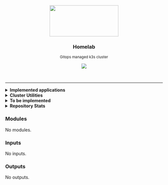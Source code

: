 <br>
<p align="center">
  <img width="220" height="100" src="https://cncf-branding.netlify.app/img/projects/k3s/icon/white/k3s-icon-white.svg">
</p>

<h3 align="center">Homelab</h3>

<p align="center">
  <sub>Gitops managed k3s cluster</sub>
</p>

<p align="center">
  <img src="https://img.shields.io/github/last-commit/gruberdev/homelab?color=black&labelColor=black&label=last%20commit&logo=github&logoColor=cyan&style=flat-square">
</p>

<br>

---

<details>

<summary> <b>Implemented applications</b> </summary>
<br>

<sub>*(Some of the applications listed here may not be online, still, their resources are present in this repository if listed below.)*</sub>
> |             **Application**            |   **Category**  |                       **Info**                      |     **Deployment Status**    | **Latest Semver**
> |:--------------------------------------:|:---------------:|:---------------------------------------------------:|:----------------------------:|:----------------------:|
> |          [ArgoCD][argocd-uri]          | `CI/CD Tooling` |      <sub>[More details][homelab-argocd]</sub>      |       ![][argocd-core]       | ![][argo-badge]     |
> | [<sub>Zalando PostgreSQL Operator</sub>][p-uri] |   `Databases`   |      <sub>[More details][homelab-zalando]</sub>     |      ![][argocd-zalando]     | ![][zalando-badge]  |
> |     [MySQL Operator][mysql-uri]        |   `Databases`   |      <sub>[More details][homelab-mysql]</sub>       |      ![][argocd-mysql]       | ![][mysql-badge]  |
> |       [Redis Operator][redis-uri]      |   `Databases`   |       <sub>[More details][homelab-redis]</sub>      |       ![][argocd-redis]      |  ![][redis-badge]   |
> |[Tailscale <sub>(as sidecars)</sub>][tail-uri]| `Networking`  | <sub>[More details][homelab-tailscale]</sub>    |                              |![][tailscale-badge] |
> |  [Unifi Controller][service-unifi]     |   `Networking`  | <sub>[More details][homelab-unifi-controller]</sub> | ![][argocd-unifi-controller] | ![][unifi-badge]    |
> |    [AdGuard DNS][service-adguard]      |   `Networking`  |      <sub>[More details][homelab-adguard]</sub>     |      ![][argocd-adguard]     | ![][adguard-badge]  |
> |      [Home Assistant][service-ha]      |   `Monitoring`  |        <sub>[More details][homelab-ha]</sub>        |        ![][argocd-ha]        |    ![][ha-badge]    |
> |   [Wyze API Bridge][service-wyze]      |   `Monitoring`  |        <sub>[More details][homelab-wyze]</sub>      |        ![][argocd-wyze]      |  ![][wyze-badge]    |
> |            [n8n][n8n-uri]              |    `Services`   |        <sub>[More details][homelab-n8n]</sub>       |        ![][argocd-n8n]       |  ![][n8n-badge]     |
> |     [Hashicorp's Vault][vault-uri]     |    `Security`   |       <sub>[Chart Values][homelab-vault]</sub>      |       ![][argocd-vault]      |  ![][vault-badge]   |
> |     [Unifi Poller][poller-uri]         |   `Monitoring`  |      <sub>[More details][homelab-poller]</sub>      |      ![][argocd-poller]      | ![][poller-badge]  |
> |   [Cloudflared <sub>(as proxies)</sub>][cf-uri]  |   `Networking`  | <sub>[More details][homelab-cloudflared]</sub>  |                        |   ![][cfd-badge]   |
> | [RSS Gen/Proxy][service-rssgen]        |    `Services`   |        <sub>[More details][homelab-rssgen]</sub>    |        ![][argocd-rss-gen]       |  ![][rssgen-badge]   |
> |    [RSS Hub][service-rsshub]           |    `Services`   |        <sub>[More details][homelab-rsshub]</sub>    |        ![][argocd-rss-hub]       | ![][rsshub-badge]   |
> |           [Beets][service-beets]       |   `Media`  |  <sub>[More details][homelab-beets]</sub>               |       ![][argocd-beets]      |   ![][beets-badge]   |
> |           [Lidarr][service-lidarr]     |   `Media`  |  <sub>[More details][homelab-lidarr]</sub> |  ![][argocd-lidarr]      |  ![][lidarr-badge]   |
> |           [Mango][service-mango]       |   `Media`  |  <sub>[More details][homelab-mango]</sub> |  ![][argocd-mango]        |  ![][mango-badge]   |
> |           [Jellyfin][service-jellyfin]   |   `Media`  |  <sub>[More details][homelab-jellyfin]</sub> |  ![][argocd-jellyfin]        |  ![][jellyfin-badge]   |
> |         [Metabase][service-metabase]             |   `Analytics`   |       <sub>[More details][homelab-metabase]</sub> |   ![][argocd-metabase] | ![][metabase-badge] |

---

</details>

<details>

<summary> <b>Cluster Utilities</b>
</summary>

<br>

> - [argocd-notifications][argocd-notifications-uri] &nbsp; <sub>Alerts the cluster administrator through multiple channels about events related to ArgoCD applications and deployments.</sub>
> - [argocd-image-updater][argocd-updater-uri] &nbsp; <sub>Automatically update a deployment's image version tag and write it back to a Github repository. [Example.][argocd-updater-ex]</sub>
> - [reflector][reflector-uri] &nbsp; <sub>Replicate a `Secret` or `configMap` between namespaces automatically.</sub>
> - [descheduler][descheduler-uri] &nbsp; <sub>Monitors if workloads are evenly distributed through nodes and cleans failed pods that remained as orphans/stuck.</sub>
> - [kube-fledged][kube-fledged-uri] &nbsp; <sub>Allows for image caching on every node in the cluster, in order to speed up deployments of already existing applications.</sub>
> - [kured][kured-uri] &nbsp; <sub>All the cluster's nodes will be properly drained before rebooting cordoned back once they're online.</sub>
> - [reloader][reloader-uri] &nbsp; <sub>Everytime a `configMap` or a `Secret` resource is created or changed, the pods that use them will be reloaded.</sub>
> - [botkube][botkube-uri] &nbsp; <sub>Monitors cluster events and sends a message through Discord or Slack, capable of alerting for every kind of cluster-related issue.</sub>
> - [node-problem-detector][node-problem-uri] &nbsp; <sub>Detects if a node has been affected by an issue such as faulty hardware or kernel deadlocks, preventing scheduling.</sub>
> - [node-feature-discovery][feature-discovery-uri] &nbsp; <sub>Detects hardware information, changes and other data and uses that to increase efficiency of the cluster.</sub>

---

</details>

<details>

<summary> <b>To be implemented</b> </summary>

&nbsp;

> #### Monitoring and k8s utilities:
>
> - Chaos Mesh for Chaos engineering
> - MySQL Database Operator
> - Finish implementing `kube-prometheus`
>
> #### Services and applications:
>
> - Matrix
>   - Matrix bridges and double-puppets
> - Media related services
>   - Prowlarr
>   - Bazarr
>   - Radarr
>   - Sonarr
> - qBittorrent
> - Domainmod
> - Monica
> - Wallabag
> - Frigate for Home Assistant
>
</details>

<details>

<summary> <b>Repository Stats</b> </summary>

<br>

![Alt](https://repobeats.axiom.co/api/embed/576d4457404c7c5ba81a07cecd2b440163eebd63.svg "Repobeats analytics image")

</details>

<!-- Tech tools URIs -->

[drone-uri]: https://www.drone.io/
[argocd-uri]: https://argoproj.github.io/cd/
[homeassistant-uri]: https://www.home-assistant.io/
[adguard-uri]: https://adguard.com/en/adguard-home/overview.html
[kuma-uri]: https://github.com/louislam/uptime-kuma
[service-rssgen]: https://github.com/damoeb/rss-proxy
[service-rsshub]: https://github.com/DIYgod/RSSHub
[service-beets]: https://github.com/beetbox/beets
[service-lidarr]: https://github.com/Lidarr/Lidarr
[service-metabase]: https://www.metabase.com/
[service-ha]: https://www.home-assistant.io/
[service-adguard]: https://adguard.com/en/adguard-home/overview.html
[service-unifi]: https://github.com/jacobalberty/unifi-docker
[tail-uri]: https://tailscale.com/kb/1151/what-is-tailscale/
[mysql-uri]: https://github.com/bitpoke/mysql-operator
[service-n8n]: https://n8n.io/
[p-uri]: https://github.com/zalando/postgres-operator
[service-wyze]: https://github.com/mrlt8/docker-wyze-bridge
[change-uri]: https://github.com/dgtlmoon/changedetection.io
[redis-uri]: https://github.com/spotahome/redis-operator
[n8n-uri]: https://n8n.io/
[vault-uri]: https://github.com/hashicorp/vault
[flame-uri]: https://github.com/pawelmalak/flame
[poller-uri]: hhttps://github.com/unpoller/unpoller
[cf-uri]: https://github.com/cloudflare/cloudflared
[service-mango]: https://github.com/getmango/Mango
[service-jellyfin]: https://github.com/jellyfin/jellyfin

<!-- Shield Badges -->

[drone-img]: https://img.shields.io/drone/build/gruberdev/homelab?server=https%3A%2F%2Fdrone.gruber.dev.br&logo=drone&labelColor=1F1F1F&logoColor=41dde8&style=flat-square&label=Drone%20CI

<!-- Cluster Utilities/Internal Tooling -->

[argocd-updater-ex]: https://github.com/gruberdev/homelab/commit/75c00de5eba89b9978ed241e67e638e4d838fae4
[argocd-updater-uri]: https://argocd-image-updater.readthedocs.io/en/stable/
[descheduler-uri]: https://github.com/kubernetes-sigs/descheduler
[kube-fledged-uri]: https://github.com/senthilrch/kube-fledged
[kured-uri]: https://github.com/weaveworks/kured/tree/main/charts/kured
[reflector-uri]: https://github.com/emberstack/kubernetes-reflector
[reloader-uri]: https://github.com/stakater/Reloader
[botkube-uri]: https://botkube.io/
[argocd-notifications-uri]: https://argocd-notifications.readthedocs.io/en/stable/
[node-problem-uri]: https://github.com/kubernetes/node-problem-detector
[feature-discovery-uri]: https://github.com/kubernetes-sigs/node-feature-discovery

<!-- Repository/CI Utilities -->

[drone-skip-pipeline-uri]: https://github.com/joshdk/drone-skip-pipeline
[drone-github-uri]: https://github.com/joshdk/drone-github-comment
[yamllint-uri]: https://github.com/adrienverge/yamllint
[markdown-link-check-uri]: https://github.com/tcort/markdown-link-check
[github-comment-example]: https://github.com/gruberdev/homelab/pull/3#issuecomment-1229131136

<!-- Project Folders -->

[homelab-argocd]: https://github.com/gruberdev/homelab/tree/main/apps/argocd
[homelab-drone]: https://github.com/gruberdev/homelab/tree/main/apps/drone
[homelab-ha]: https://github.com/gruberdev/homelab/tree/main/apps/home/ha
[homelab-wyze]: https://github.com/gruberdev/homelab/tree/main/apps/home/wyze
[homelab-kuma]: https://github.com/gruberdev/homelab/tree/main/apps/monitoring/uptime-kuma
[homelab-adguard]: https://github.com/gruberdev/homelab/tree/main/apps/networking/adguard
[homelab-unifi-controller]: https://github.com/gruberdev/homelab/tree/main/apps/networking/unifi/controller
[homelab-zalando]: https://github.com/gruberdev/homelab/tree/main/apps/data/postgres
[homelab-redis]: https://github.com/gruberdev/homelab/tree/main/apps/data/redis
[homelab-mysql]: https://github.com/gruberdev/homelab/blob/main/apps/argocd/base/apps/mysql.yaml
[homelab-tailscale]: https://github.com/gruberdev/homelab/tree/main/apps/networking/tailscale
[homelab-changedetection]: https://github.com/gruberdev/homelab/tree/main/apps/monitoring/changesdetection
[homelab-vault]: https://github.com/gruberdev/homelab/blob/main/apps/argocd/base/apps/vault.yaml
[homelab-n8n]: https://github.com/gruberdev/homelab/tree/main/apps/services/n8n
[homelab-flame]: https://github.com/gruberdev/homelab/tree/main/apps/monitoring/flame
[homelab-poller]: https://github.com/gruberdev/homelab/tree/main/apps/monitoring/unifi-poller
[homelab-cloudflared]: https://github.com/gruberdev/homelab/tree/main/apps/networking/cloudflared
[homelab-rssgen]: https://github.com/gruberdev/homelab/tree/main/apps/services/rss/gen
[homelab-rsshub]: https://github.com/gruberdev/homelab/tree/main/apps/services/rss/hub
[homelab-beets]: https://github.com/gruberdev/homelab/tree/main/apps/services/media/beets
[homelab-lidarr]: https://github.com/gruberdev/homelab/tree/main/apps/services/media/lidarr
[homelab-metabase]: https://github.com/gruberdev/homelab/tree/main/apps/data/metabase
[homelab-mango]: https://github.com/gruberdev/homelab/tree/main/apps/services/media/mango
[homelab-jellyfin]: https://github.com/gruberdev/homelab/tree/main/apps/services/media/jellyfin

<!-- ArgoCD Status Badges -->

[argocd-drone]: https://argo.gr.wtf/api/badge?name=drone-server
[argocd-ha]: https://argo.gr.wtf/api/badge?name=homeassistant
[argocd-kuma]: https://argo.gr.wtf/api/badge?name=uptime-kuma
[argocd-adguard]:https://argo.gr.wtf/api/badge?name=adguard
[argocd-unifi-controller]: https://argo.gr.wtf/api/badge?name=unifi-controller
[argocd-core]: https://argo.gr.wtf/api/badge?name=argocd
[argocd-n8n]: https://argo.gr.wtf/api/badge?name=n8n
[argocd-vault]: https://argo.gr.wtf/api/badge?name=vault
[argocd-ha]: https://argo.gr.wtf/api/badge?name=homeassistant
[argocd-wyze]: https://argo.gr.wtf/api/badge?name=wyze-bridge
[argocd-redis]: https://argo.gr.wtf/api/badge?name=redis
[argocd-zalando]: https://argo.gr.wtf/api/badge?name=postgres
[argocd-mysql]: https://argo.gr.wtf/api/badge?name=mysql-operator
[argocd-changedetection]: https://argo.gr.wtf/api/badge?name=changedetection
[argocd-tailscale]: https://argo.gr.wtf/api/badge?name=tailscale
[argocd-poller]: https://argo.gr.wtf/api/badge?name=unifi-poller
[argocd-rss-gen]: https://argo.gr.wtf/api/badge?name=rss-gen
[argocd-rss-hub]: https://argo.gr.wtf/api/badge?name=rss-hub
[argocd-beets]: https://argo.gr.wtf/api/badge?name=beets
[argocd-lidarr]: https://argo.gr.wtf/api/badge?name=lidarr
[argocd-metabase]: https://argo.gr.wtf/api/badge?name=metabase
[argocd-mango]: https://argo.gr.wtf/api/badge?name=mango
[argocd-jellyfin]: https://argo.gr.wtf/api/badge?name=jellyfin

<!-- Badge Images -->

[drone-badge]: https://img.shields.io/github/v/release/harness/drone?label=Github&logo=github&style=flat-square
[argo-badge]: https://img.shields.io/github/v/release/argoproj/argo-cd?label=Github&logo=github&style=flat-square
[zalando-badge]: https://img.shields.io/github/v/tag/zalando/postgres-operator?label=Github&logo=github&style=flat-square
[mysql-badge]: https://img.shields.io/github/v/tag/bitpoke/mysql-operator?label=Github&logo=github&style=flat-square
[redis-badge]: https://img.shields.io/github/v/tag/spotahome/redis-operator?label=Github&logo=github&style=flat-square
[tailscale-badge]: https://img.shields.io/github/v/release/tailscale/tailscale?label=Github&logo=github&style=flat-square
[unifi-badge]: https://img.shields.io/docker/v/linuxserver/unifi-controller?label=Docker&sort=semver&logo=docker&style=flat-square
[adguard-badge]: https://img.shields.io/docker/v/adguard/adguardhome?label=Docker&color=blue&logo=docker&sort=semver&style=flat-square
[ha-badge]: https://img.shields.io/github/v/release/home-assistant/core?label=Github&logo=github&style=flat-square
[wyze-badge]: https://img.shields.io/github/v/release/mrlt8/docker-wyze-bridge?label=Github&logo=github&style=flat-square
[change-badge]: https://img.shields.io/github/v/release/dgtlmoon/changedetection.io?label=Github&logo=github&style=flat-square
[n8n-badge]: https://img.shields.io/docker/v/n8nio/n8n?label=Docker&color=blue&logo=docker&sort=semver&style=flat-square
[vault-badge]: https://img.shields.io/github/v/release/hashicorp/vault?label=Github&logo=github&style=flat-square
[flame-badge]: https://img.shields.io/github/v/release/pawelmalak/flame?label=Github&logo=github&sort=semver&style=flat-square
[poller-badge]: https://img.shields.io/github/v/release/unpoller/unpoller?label=Github&logo=github&sort=semver&style=flat-square
[cfd-badge]: https://img.shields.io/docker/v/erisamoe/cloudflared?label=Docker&color=blue&logo=docker&sort=semver&style=flat-square
[rssgen-badge]: https://img.shields.io/github/v/tag/damoeb/rss-proxy?label=Github&logo=github&style=flat-square
[beets-badge]: https://img.shields.io/github/v/tag/beetbox/beets?label=Github&logo=github&style=flat-square
[lidarr-badge]: https://img.shields.io/github/v/release/lidarr/lidarr?label=Github&color=blue&logo=github&sort=semver&style=flat-square
[metabase-badge]: https://img.shields.io/docker/v/metabase/metabase?label=Docker&color=blue&logo=docker&sort=semver&style=flat-square
[rsshub-badge]: https://img.shields.io/static/v1?label=No&message=version%20provided&color=gray&labelColor=gray&style=flat-square
[mango-badge]: https://img.shields.io/github/v/release/getmango/mango?label=Github&logo=github&style=flat-square
[jellyfin-badge]: https://img.shields.io/github/v/release/jellyfin/jellyfin?label=Github&logo=github&style=flat-square

<!-- BEGIN_TF_DOCS -->
### Modules

No modules.

### Inputs

No inputs.

### Outputs

No outputs.
<!-- END_TF_DOCS -->